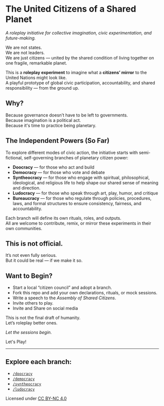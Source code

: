 # The United Citizens of a Shared Planet
*A roleplay initiative for collective imagination, civic experimentation, and future-making.*

We are not states.  
We are not leaders.  
We are just citizens — united by the shared condition of living together on one fragile, remarkable planet.

This is a **roleplay experiment** to imagine what a **citizens’ mirror** to the United Nations might look like.  
A playful prototype of global civic participation, accountability, and shared responsibility — from the ground up.

## Why?

Because governance doesn’t have to be left to governments.  
Because imagination is a political act.  
Because it's time to practice being planetary.

## The Independent Powers (So Far)

To explore different modes of civic action, the initiative starts with semi-fictional, self-governing branches of planetary citizen power:

- **Doocracy** — for those who act and build  
- **Democracy** — for those who vote and debate  
- **Syntheocracy** — for those who engage with spiritual, philosophical, ideological, and religious life to help shape our shared sense of meaning and direction.  
- **Ludocracy** — for those who speak through art, play, humor, and critique
- **Bureaucracy** — for those who regulate through policies, procedures, laws, and formal structures to ensure consistency, fairness, and accountability.

Each branch will define its own rituals, roles, and outputs.  
All are welcome to contribute, remix, or mirror these experiments in their own communities.

## This is not official.  
It’s not even fully serious.  
But it could be real — if we make it so.

## Want to Begin?

- Start a local “citizen council” and adopt a branch.
- Fork this repo and add your own declarations, rituals, or mock sessions.
- Write a speech to the *Assembly of Shared Citizens*.
- Invite others to play.
- Invite and Share on social media

This is not the final draft of humanity.  
Let’s roleplay better ones.

*Let the sessions begin.*

Let's Play!

---

## Explore each branch:  
* [`/doocracy`](./doocracy/README.md)
* [`/democracy`](./democracy/README.md)
* [`/syntheocracy`](./syntheocracy/README.md)  
* [`/ludocracy`](./ludocracy/README.md)
<!--
* ['/bureaucracy'](./bureaucracy/README.md)
-->

Licensed under [CC BY-NC 4.0](https://creativecommons.org/licenses/by-nc/4.0/)
